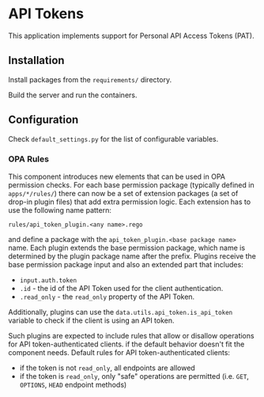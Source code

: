 # API Tokens

This application implements support for Personal API Access Tokens (PAT).

## Installation

Install packages from the `requirements/` directory.

Build the server and run the containers.

## Configuration

Check `default_settings.py` for the list of configurable variables.

### OPA Rules

This component introduces new elements that can be used in OPA permission checks. For each
base permission package (typically defined in `apps/*/rules/`) there can now be
a set of extension packages (a set of drop-in plugin files) that add extra permission logic.
Each extension has to use the following name pattern:

`rules/api_token_plugin.<any name>.rego`

and define a package with the `api_token_plugin.<base package name>` name.
Each plugin extends the base permission package, which name is determined by
the plugin package name after the prefix. Plugins receive the base permission package
input and also an extended part that includes:

- `input.auth.token`
 - `.id` - the id of the API Token used for the client authentication.
 - `.read_only` - the `read_only` property of the API Token.

Additionally, plugins can use the `data.utils.api_token.is_api_token` variable to check
if the client is using an API token.

Such plugins are expected to include rules that allow or disallow operations
for API token-authenticated clients. if the default behavior doesn't fit the component needs.
Default rules for API token-authenticated clients:
- if the token is not `read_only`, all endpoints are allowed
- if the token is `read_only`, only "safe" operations are permitted
  (i.e. `GET`, `OPTIONS`, `HEAD` endpoint methods)
